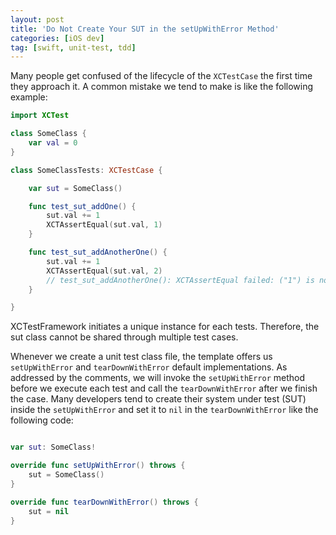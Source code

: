 ```yaml
---
layout: post
title: 'Do Not Create Your SUT in the setUpWithError Method'
categories: [iOS dev]
tag: [swift, unit-test, tdd]
---
```


Many people get confused of the lifecycle of the `XCTestCase` the first time they approach it. A common mistake we tend to make is like the following example: 

```swift
import XCTest

class SomeClass {
    var val = 0
}

class SomeClassTests: XCTestCase {

    var sut = SomeClass()

    func test_sut_addOne() {
        sut.val += 1
        XCTAssertEqual(sut.val, 1)
    }

    func test_sut_addAnotherOne() {
        sut.val += 1
        XCTAssertEqual(sut.val, 2) 
        // test_sut_addAnotherOne(): XCTAssertEqual failed: ("1") is not equal to ("2")
    }

}
```

XCTestFramework initiates a unique instance for each tests. Therefore, the sut class cannot be shared through multiple test cases. 

Whenever we create a unit test class file, the template offers us `setUpWithError` and `tearDownWithError` default implementations. As addressed by the comments, we will invoke the `setUpWithError` method before we execute each test and call the `tearDownWithError` after we finish the case. Many developers tend to create their system under test (SUT) inside the `setUpWithError` and set it to `nil` in the `tearDownWithError` like the following code:

```swift

var sut: SomeClass!

override func setUpWithError() throws {
    sut = SomeClass()
}

override func tearDownWithError() throws {
    sut = nil
}
```

